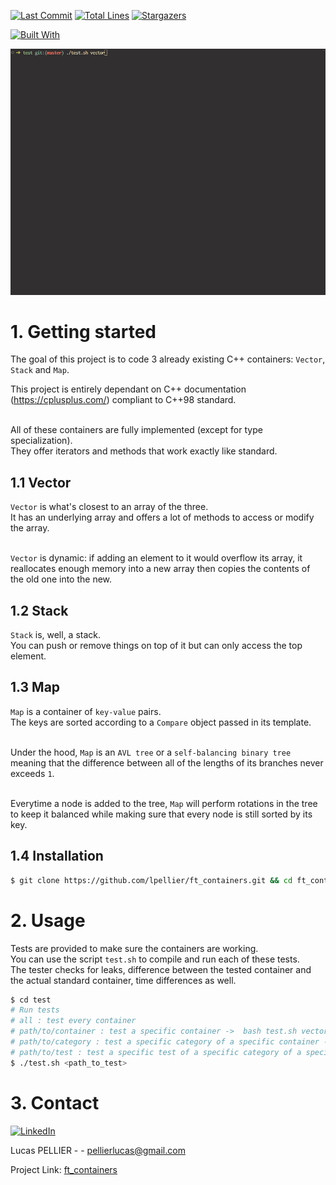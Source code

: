 [![Last Commit][last-commit]][project-url]
[![Total Lines][total-lines]][project-url]
[![Stargazers][stars-shield]][stars-url]

[![Built With][built-with-C++]][project-url]
 
<img class="banner-image" src="./../images/ft_containers.gif" alt="a gif of the project building.."/>

# 1. Getting started 
The goal of this project is to code 3 already existing C++ containers: `Vector`, `Stack` and `Map`.<br/>

This project is entirely dependant on C++ documentation (https://cplusplus.com/) compliant to C++98 standard.<br/><br/>

All of these containers are fully implemented (except for type specialization). <br/>
They offer iterators and methods that work exactly like standard.

## 1.1 Vector
`Vector` is what's closest to an array of the three. <br/>
It has an underlying array and offers a lot of methods to access or modify the array.<br/><br/>

`Vector` is dynamic: if adding an element to it would overflow its array, it reallocates enough memory into a new array then copies the contents of the old one into the new.

## 1.2 Stack
`Stack` is, well, a stack.<br/>
You can push or remove things on top of it but can only access the top element.

## 1.3 Map
`Map` is a container of `key-value` pairs.<br/>
The keys are sorted according to a `Compare` object passed in its template.<br/><br/>

Under the hood, `Map` is an `AVL tree` or a `self-balancing binary tree` meaning that the difference between all of the lengths of its branches never exceeds `1`.<br/><br/>

Everytime a node is added to the tree, `Map` will perform rotations in the tree to keep it balanced while making sure that every node is still sorted by its key.

## 1.4 Installation 
```bash
$ git clone https://github.com/lpellier/ft_containers.git && cd ft_containers
```

# 2. Usage
Tests are provided to make sure the containers are working.<br/>
You can use the script `test.sh` to compile and run each of these tests.<br/>
The tester checks for leaks, difference between the tested container and the actual standard container, time differences as well.

```bash
$ cd test
# Run tests
# all : test every container
# path/to/container : test a specific container ->  bash test.sh vector
# path/to/category : test a specific category of a specific container ->  bash test vector/constructor
# path/to/test : test a specific test of a specific category of a specific container ->  bash test vector/modifiers/insert
$ ./test.sh <path_to_test>
```

# 3. Contact
[![LinkedIn][linkedin-shield]][linkedin-url]

Lucas PELLIER - - pellierlucas@gmail.com

Project Link: [ft_containers](https://github.com/lpellier/ft_containers)

[built-with-C++]: https://img.shields.io/badge/built%20with-C++-green

[project-url]: https://github.com/lpellier/ft_containers

[total-lines]: https://img.shields.io/tokei/lines/github/lpellier/ft_containers
[last-commit]: https://img.shields.io/github/last-commit/lpellier/ft_containers?style=flat

[stars-shield]: https://img.shields.io/github/stars/lpellier/ft_containers.svg?style=flat
[stars-url]: https://github.com/lpellier/ft_containers/stargazers
[linkedin-shield]: https://img.shields.io/badge/-LinkedIn-black.svg?flat&logo=linkedin&colorB=555
[linkedin-url]: https://linkedin.com/in/linkedin_username
[product-screenshot]: images/screenshot.png
[React.js]: https://img.shields.io/badge/React-20232A?style=for-the-badge&logo=react&logoColor=61DAFB
[React-url]: https://reactjs.org/ 